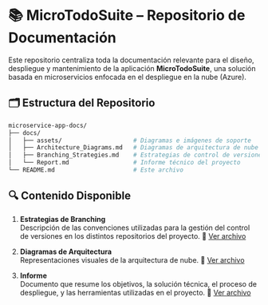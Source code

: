 # 📚 **MicroTodoSuite** – Repositorio de Documentación

Este repositorio centraliza toda la documentación relevante para el diseño, despliegue y mantenimiento de la aplicación **MicroTodoSuite**, una solución basada en microservicios enfocada en el despliegue en la nube (Azure).

## 🗂️ Estructura del Repositorio

```bash
microservice-app-docs/
├── docs/
│   ├── assets/                    # Diagramas e imágenes de soporte
│   ├── Architecture_Diagrams.md   # Diagramas de arquitectura de nube
│   ├── Branching_Strategies.md    # Estrategias de control de versiones
│   └── Report.md                  # Informe técnico del proyecto
└── README.md                      # Este archivo
```

## 🔍 Contenido Disponible

1. **Estrategias de Branching**  
   Descripción de las convenciones utilizadas para la gestión del control de versiones en los distintos repositorios del proyecto.
   📄 [Ver archivo](./docs/Branching%20stategies.md)

2. **Diagramas de Arquitectura**  
   Representaciones visuales de la arquitectura de nube.
   📄 [Ver archivo](./docs/Architecture%20diagrams.md)

3. **Informe**  
   Documento que resume los objetivos, la solución técnica, el proceso de despliegue, y las herramientas utilizadas en el proyecto.
   📄 [Ver archivo](./docs/Report.md)
